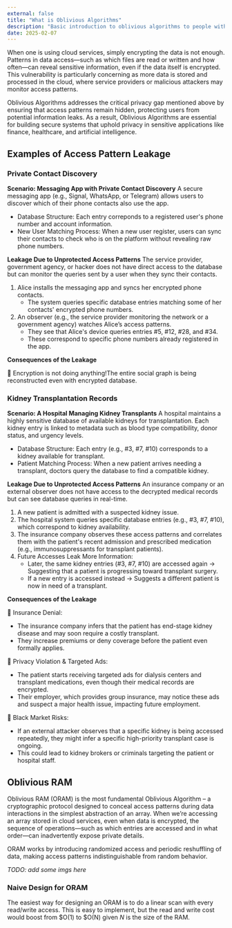 ```yaml
---
external: false
title: "What is Oblivious Algorithms"
description: "Basic introduction to oblivious algorithms to people with a general CS background "
date: 2025-02-07
---
```


When one is using cloud services, simply encrypting the data is not enough. Patterns in data access—such as which files are read or written and how often—can reveal sensitive information, even if the data itself is encrypted. This vulnerability is particularly concerning as more data is stored and processed in the cloud, where service providers or malicious attackers may monitor access patterns. 

Oblivious Algorithms addresses the critical privacy gap mentioned above by ensuring that access patterns remain hidden, protecting users from potential information leaks. As a result, Oblivious Algorithms are essential for building secure systems that uphold privacy in sensitive applications like finance, healthcare, and artificial intelligence.

## Examples of Access Pattern Leakage 
### Private Contact Discovery
**Scenario: Messaging App with Private Contact Discovery**
A secure messaging app (e.g., Signal, WhatsApp, or Telegram) allows users to discover which of their phone contacts also use the app.
- Database Structure: Each entry correponds to a registered user's phone number and account information.
- New User Matching Process: When a new user register, users can sync their contacts to check who is on the platform without revealing raw phone numbers.

**Leakage Due to Unprotected Access Patterns**
The service provider, government agency, or hacker does not have direct access to the database but can monitor the queries sent by a user when they sync their contacts.

1. Alice installs the messaging app and syncs her encrypted phone contacts.
   - The system queries specific database entries matching some of her contacts' encrypted phone numbers.
2. An observer (e.g., the service provider monitoring the network or a government agency) watches Alice’s access patterns.
   - They see that Alice's device queries entries #5, #12, #28, and #34.
   - These correspond to specific phone numbers already registered in the app.

**Consequences of the Leakage**

🔴 Encryption is not doing anything!The entire social graph is being reconstructed even with encrypted database.



### Kidney Transplantation Records
**Scenario: A Hospital Managing Kidney Transplants**
A hospital maintains a highly sensitive database of available kidneys for transplantation. Each kidney entry is linked to metadata such as blood type compatibility, donor status, and urgency levels.
- Database Structure: Each entry (e.g., #3, #7, #10) corresponds to a kidney available for transplant.
- Patient Matching Process: When a new patient arrives needing a transplant, doctors query the database to find a compatible kidney.

**Leakage Due to Unprotected Access Patterns**
An insurance company or an external observer does not have access to the decrypted medical records but can see database queries in real-time.

1. A new patient is admitted with a suspected kidney issue.
2. The hospital system queries specific database entries (e.g., #3, #7, #10), which correspond to kidney availability.
3. The insurance company observes these access patterns and correlates them with the patient's recent admission and prescribed medication (e.g., immunosuppressants for transplant patients).
4. Future Accesses Leak More Information:
     - Later, the same kidney entries (#3, #7, #10) are accessed again → Suggesting that a patient is progressing toward transplant surgery.
     - If a new entry is accessed instead → Suggests a different patient is now in need of a transplant.

**Consequences of the Leakage**

🔴 Insurance Denial:
- The insurance company infers that the patient has end-stage kidney disease and may soon require a costly transplant.
- They increase premiums or deny coverage before the patient even formally applies.

🔴 Privacy Violation & Targeted Ads:
- The patient starts receiving targeted ads for dialysis centers and transplant medications, even though their medical records are encrypted.
- Their employer, which provides group insurance, may notice these ads and suspect a major health issue, impacting future employment.

🔴 Black Market Risks:
- If an external attacker observes that a specific kidney is being accessed repeatedly, they might infer a specific high-priority transplant case is ongoing.
- This could lead to kidney brokers or criminals targeting the patient or hospital staff.

## Oblivious RAM
Oblivious RAM (ORAM) is the most fundamental Oblivious Algorithm – a cryptographic protocol designed to conceal access patterns during data interactions in the simplest abstraction of an array. When we’re accessing an array stored in cloud services, even when data is encrypted, the sequence of operations—such as which entries are accessed and in what order—can inadvertently expose private details. 

ORAM works by introducing randomized access and periodic reshuffling of data, making access patterns indistinguishable from random behavior.

_TODO: add some imgs here_

### Naive Design for ORAM

The easiest way for designing an ORAM is to do a linear scan with every read/write access. This is easy to implement, but the read and write cost would boost from $O(1) to $O(N) given $N$ is the size of the RAM.
